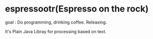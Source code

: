 
# espressootr(Espresso on the rock)

goal : Do programming, drinking coffee. Releaxing.

It's Plain Java Libray for processing based on text. 